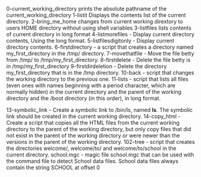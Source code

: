 0-current_working_directory prints the absolute pathname of the current_working_directory
1-listit Displays the contents list of the current directory.
2-bring_me_home changes from current working dirextory to users HOME directory without using shell variables
3-listfiles lists contents of current directory in long format
4-listmorefiles - Display current directory contents, Using the long format.
5-listfilesdigitonly - Display current directory contents.
6-firstdirectory - a script that creates a directory named my_first_directory in the /tmp/ directory.
7-movethatfile - Move the file betty from /tmp/ to /tmp/my_first_directory.
8-firstdelete - Delete the file betty is in /tmp/my_first_directory
9-firstdirdeletion - Delete the directory my_first_directory that is in the /tmp directory.
10-back - script that changes the working directory to the previous one.
11-lists - script that lists all files (even ones with names beginning with a period character, which are normally hidden) in the current directory and the parent of the working directory and the /boot directory (in this order), in long format.

13-symbolic_link - Create a symbolic link to /bin/ls, named __ls__. The symbolic link should be created in the current working directory.
14-copy_html - Create a script that copies all the HTML files from the current working directory to the parent of the working directory, but only copy files that did not exist in the parent of the working directory or were newer than the versions in the parent of the working directory.
102-tree - script that creates the directories welcome/, welcome/to/ and welcome/to/school in the current directory.
school.mgc - magic file school.mgc that can be used with the command file to detect School data files. School data files always contain the string SCHOOL at offset 0

